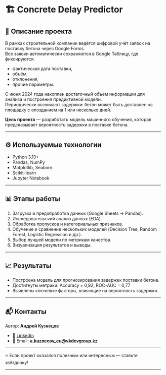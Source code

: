 # 🏗️ Concrete Delay Predictor  

## 📌 Описание проекта  
В рамках строительной компании ведётся цифровой учёт заявок на поставку бетона через Google Forms.  
Все заявки автоматически сохраняются в Google Таблицу, где фиксируются:  
- фактическая дата поставки,  
- объём,  
- отклонения,  
- прочие параметры.  

С июня 2024 года накоплен достаточный объём информации для анализа и построения предиктивной модели.  
Периодически возникают задержки: бетон может быть доставлен на площадку с опозданием на 1 или несколько дней.  

**Цель проекта** — разработать модель машинного обучения, которая предсказывает вероятность задержки в поставке бетона.  

---

## ⚙️ Используемые технологии  
- Python 3.10+  
- Pandas, NumPy  
- Matplotlib, Seaborn  
- Scikit-learn  
- Jupyter Notebook  

---

## 📊 Этапы работы  
1. Загрузка и предобработка данных (Google Sheets → Pandas).  
2. Исследовательский анализ данных (EDA).  
3. Обработка пропусков и категориальных признаков.  
4. Обучение и сравнение нескольких моделей (Decision Tree, Random Forest, Logistic Regression и др.).  
5. Выбор лучшей модели по метрикам качества.  
6. Визуализация результатов и выводы.  

---

## 📈 Результаты

* Построена модель для прогнозирования задержек поставки бетона.
* Достигнуты метрики: Accuracy = 0,92, ROC-AUC = 0,77
* Выявлены ключевые факторы, влияющие на вероятность задержки.

---


## 📬 Контакты

Автор: **Андрей Кузнецов**

- 💼 [LinkedIn](https://www.linkedin.com/in/andrey-kuznetsov-95a0302a9/)  
- 📧 Email: **a.kuznecov_eu@vkdevgroup.kz**  

---

⭐ Если проект оказался полезным или интересным — ставьте звёздочку!


---





